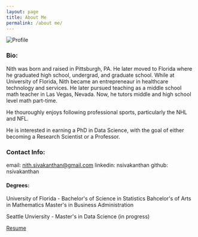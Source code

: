 ```yaml
---
layout: page
title: About Me
permalink: /about me/
---
```


![Profile](https://avatars.githubusercontent.com/u/98194835?s=400&u=9a19f420266d25a7ed03e340cdc75a11b14267c5&v=4 'Profile')

### Bio:

Nith was born and raised in Pittsburgh, PA. He later moved to Florida where he graduated high school, undergrad, and graduate school. While at University of Florida, Nith became an entrepreneaur in healthcare technology and services. He later pursued teaching as a middle school math teacher in Las Vegas, Nevada. Now, he tutors middle and high school level math part-time.

He thouroughly enjoys following professional sports, particularly the NHL and NFL. 

He is interested in earning a PhD in Data Science, with the goal of either becoming a Research Scientist or a Professor.

### Contact Info:
email: nith.sivakanthan@gmail.com
linkedin: nsivakanthan
github: nsivakanthan

#### Degrees:
University of Florida -
Bachelor's of Science in Statistics
Bahcelor's of Arts in Mathematics
Master's in Business Administration

Seattle Unviersity -
Master's in Data Science (in progress)

[Resume](https://nsivakanthan.github.io/Resume.html)

